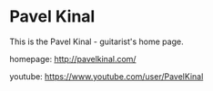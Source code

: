 # Pavel Kinal
This is the Pavel Kinal - guitarist's home page.

homepage: http://pavelkinal.com/

youtube: https://www.youtube.com/user/PavelKinal
